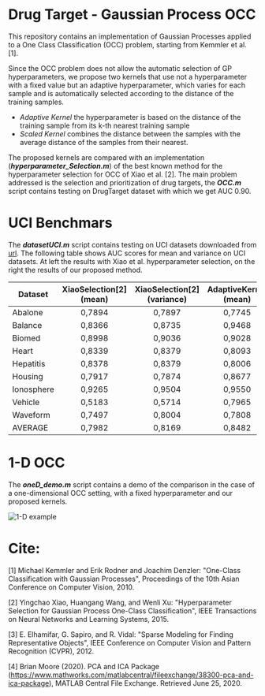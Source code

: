 # Drug Target - Gaussian Process OCC

This repository contains an implementation of Gaussian Processes applied to a One Class Classification (OCC) problem, starting from Kemmler et al. [1].

Since the OCC problem does not allow the automatic selection of GP hyperparameters, we propose two kernels that use not a hyperparameter with a fixed value but an adaptive hyperparameter, which varies for each sample and is automatically selected according to the distance of the training samples.
* *Adaptive Kernel* the hyperparameter is based on the distance of the training sample from its k-th nearest training sample
* *Scaled Kernel* combines the distance between the samples with the average distance of the samples from their nearest.

The proposed kernels are compared with an implementation (***hyperparameter_Selection.m***) of the best known method for the hyperparameter selection for OCC of Xiao et al. [2]. 
The main problem addressed is the selection and prioritization of drug targets, the ***OCC.m*** script contains testing on DrugTarget dataset with which we get AUC 0.90.

# UCI Benchmars 

The ***datasetUCI.m*** script contains testing on UCI datasets downloaded from [url](http://homepage.tudelft.nl/n9d04/occ/index.html).
The following table shows AUC scores for mean and variance on UCI datasets. At left the results with Xiao et al. hyperparameter selection, on the right the results of our proposed method.

| Dataset    |XiaoSelection[2] (mean)|XiaoSelection[2] (variance)| AdaptiveKernel (mean)| AdaptiveKernel (variance)|
|------------|:---------------------:|:-------------------------:|:--------------------:|:------------------------:|
| Abalone    |         0,7894        |           0,7897          |        0,7745        |          0,7428          |
| Balance    |         0,8366        |           0,8735          |        0,9468        |          0,9682          |
| Biomed     |         0,8998        |           0,9036          |        0,9028        |          0,8960          |
| Heart      |         0,8339        |           0,8379          |        0,8093        |          0,7925          |
| Hepatitis  |         0,8378        |           0,8379          |        0,8006        |          0,7794          |
| Housing    |         0,7917        |           0,7874          |        0,8677        |          0,8680          |
| Ionosphere |         0,9265        |           0,9504          |        0,9550        |          0,9649          |
| Vehicle    |         0,5183        |           0,5714          |        0,7965        |          0,8656          |
| Waveform   |         0,7497        |           0,8004          |        0,7808        |          0,8167          |
| AVERAGE    |         0,7982        |           0,8169          |        0,8482        |          0,8549          |

# 1-D OCC 

The ***oneD_demo.m*** script contains a demo of the comparison in the case of a one-dimensional OCC setting, with a fixed hyperparameter and our proposed kernels.

![1-D example](https://github.com/AntonioDeFalco/DrugTarget-GPOCC/blob/master/all1D.png?raw=true)

# Cite:

[1] Michael Kemmler and Erik Rodner and Joachim Denzler: "One-Class Classification with Gaussian Processes", Proceedings of the 10th Asian Conference on Computer Vision, 2010.

[2] Yingchao Xiao, Huangang Wang, and Wenli Xu: "Hyperparameter Selection for Gaussian Process One-Class Classification", IEEE Transactions on Neural Networks and Learning Systems, 2015.

[3] E. Elhamifar, G. Sapiro, and R. Vidal: "Sparse Modeling for Finding Representative Objects", IEEE Conference on Computer Vision and Pattern Recognition (CVPR), 2012.

[4] Brian Moore (2020). PCA and ICA Package (https://www.mathworks.com/matlabcentral/fileexchange/38300-pca-and-ica-package), MATLAB Central File Exchange. Retrieved June 25, 2020.